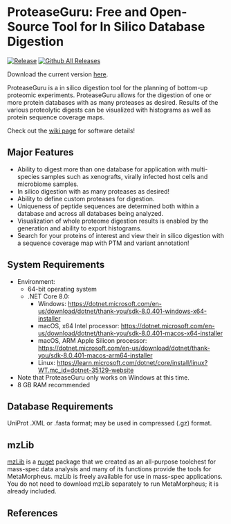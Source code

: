 # ProteaseGuru: Free and Open-Source Tool for In Silico Database Digestion

[![Release](https://img.shields.io/github/v/release/smith-chem-wisc/ProteaseGuru)](https://github.com/smith-chem-wisc/ProteaseGuru/releases/latest)
[![Github All Releases](https://img.shields.io/github/downloads/smith-chem-wisc/ProteaseGuru/total.svg)](https://github.com/smith-chem-wisc/ProteaseGuru/releases)

Download the current version [here](https://github.com/smith-chem-wisc/ProteaseGuru/releases/latest).

ProteaseGuru is a in silico digestion tool for the planning of bottom-up proteomic experiments. ProteaseGuru allows for the digestion of one or more protein
databases with as many proteases as desired. Results of the various proteolytic digests can be visualized with histograms as well as protein sequence coverage maps.

Check out the [wiki page](https://github.com/smith-chem-wisc/ProteaseGuru/wiki) for software details!

## Major Features
* Ability to digest more than one database for application with multi-species samples such as xenografts, virally infected host cells and microbiome samples.
* In silico digestion with as many proteases as desired!
* Ability to define custom proteases for digestion.
* Uniqueness of peptide sequences are determined both within a database and across all databases being analyzed.
* Visualization of whole proteome digestion results is enabled by the generation and ability to export histograms.
* Search for your proteins of interest and view their in silico digestion with a sequence coverage map with PTM and variant annotation!

## System Requirements

* Environment:
  * 64-bit operating system
  * .NET Core 8.0:
    * Windows: https://dotnet.microsoft.com/en-us/download/dotnet/thank-you/sdk-8.0.401-windows-x64-installer
    * macOS, x64 Intel processor: https://dotnet.microsoft.com/en-us/download/dotnet/thank-you/sdk-8.0.401-macos-x64-installer
    * macOS, ARM Apple Silicon processor: https://dotnet.microsoft.com/en-us/download/dotnet/thank-you/sdk-8.0.401-macos-arm64-installer
    * Linux: https://learn.microsoft.com/dotnet/core/install/linux?WT.mc_id=dotnet-35129-website
* Note that ProteaseGuru only works on Windows at this time.
* 8 GB RAM recommended

## Database Requirements

UniProt .XML or .fasta format; may be used in compressed (.gz) format.

## mzLib


[mzLib](https://github.com/smith-chem-wisc/mzLib) is a [nuget](https://www.nuget.org/packages/mzLib/) package that we created as an all-purpose toolchest for mass-spec data 
analysis and many of its functions provide the tools for MetaMorpheus. mzLib is freely available for use in mass-spec applications. You do not need to download mzLib separately
to run MetaMorpheus; it is already included.

## References
